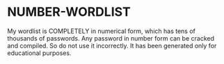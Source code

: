 # NUMBER-WORDLIST
My wordlist is COMPLETELY in numerical form, which has tens of thousands of passwords. Any password in number form can be cracked and compiled. So do not use it incorrectly. It has been generated only for educational purposes.
